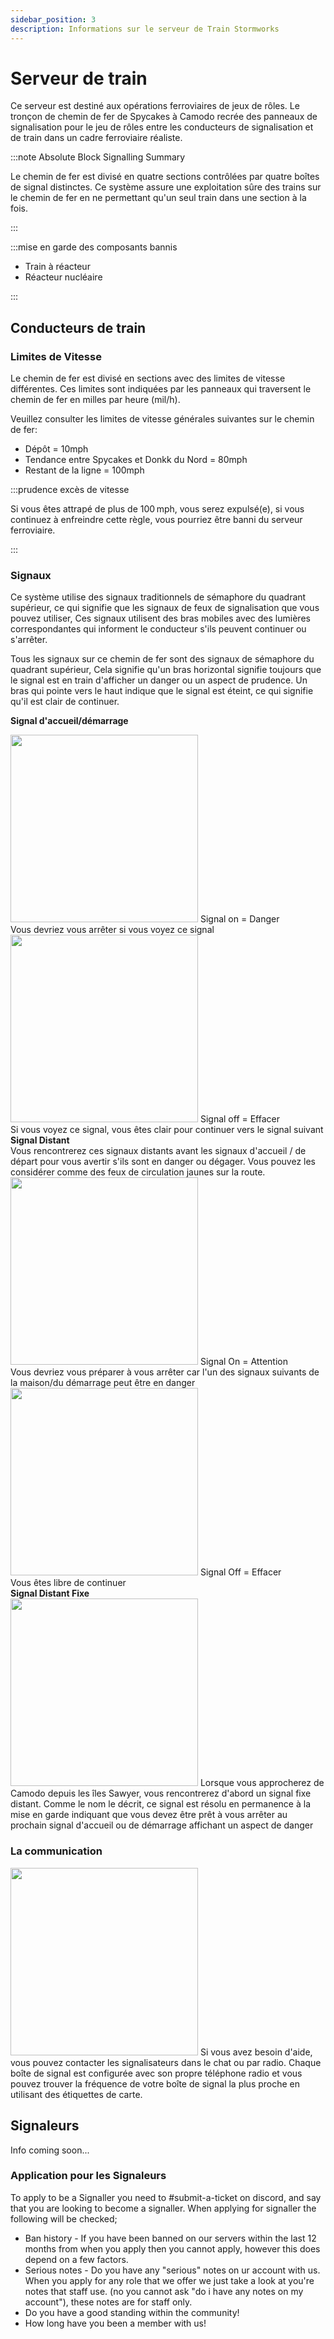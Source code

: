 ```yaml
---
sidebar_position: 3
description: Informations sur le serveur de Train Stormworks
---
```


# Serveur de train

Ce serveur est destiné aux opérations ferroviaires de jeux de rôles. Le tronçon de chemin de fer de Spycakes à Camodo recrée des panneaux de signalisation pour le jeu de rôles entre les conducteurs de signalisation et de train dans un cadre ferroviaire réaliste.

:::note Absolute Block Signalling Summary

Le chemin de fer est divisé en quatre sections contrôlées par quatre boîtes de signal distinctes. Ce système assure une exploitation sûre des trains sur le chemin de fer en ne permettant qu'un seul train dans une section à la fois.

:::

:::mise en garde des composants bannis

- Train à réacteur
- Réacteur nucléaire

:::

## Conducteurs de train

### Limites de Vitesse

Le chemin de fer est divisé en sections avec des limites de vitesse différentes. Ces limites sont indiquées par les panneaux qui traversent le chemin de fer en milles par heure (mil/h).

Veuillez consulter les limites de vitesse générales suivantes sur le chemin de fer:
- Dépôt = 10mph
- Tendance entre Spycakes et Donkk du Nord = 80mph
- Restant de la ligne = 100mph

:::prudence excès de vitesse

Si vous êtes attrapé de plus de 100 mph, vous serez expulsé(e), si vous continuez à enfreindre cette règle, vous pourriez être banni du serveur ferroviaire.

:::

### Signaux

Ce système utilise des signaux traditionnels de sémaphore du quadrant supérieur, ce qui signifie que les signaux de feux de signalisation que vous pouvez utiliser, Ces signaux utilisent des bras mobiles avec des lumières correspondantes qui informent le conducteur s'ils peuvent continuer ou s'arrêter.

Tous les signaux sur ce chemin de fer sont des signaux de sémaphore du quadrant supérieur, Cela signifie qu'un bras horizontal signifie toujours que le signal est en train d'afficher un danger ou un aspect de prudence. Un bras qui pointe vers le haut indique que le signal est éteint, ce qui signifie qu'il est clair de continuer.

<b>Signal d'accueil/démarrage</b>

<div class="flex-vcenter mb-1">
    <img src="/img/trainsrv/trainsrvredsignal.png" width="300px"/>
    Signal on = Danger<br/>
    Vous devriez vous arrêter si vous voyez ce signal
  </div>
  <div class="flex-vcenter mb-1">
    <img src="/img/trainsrv/trainsrvgreensignal.png" width="300px"/>
    Signal off = Effacer<br/>
    Si vous voyez ce signal, vous êtes clair pour continuer vers le signal suivant
  </div>
<b>Signal Distant</b><br/> Vous rencontrerez ces signaux distants avant les signaux d'accueil / de départ pour vous avertir s'ils sont en danger ou dégager. Vous pouvez les considérer comme des feux de circulation jaunes sur la route.
  <div class="flex-vcenter mb-1">
    <img src="/img/trainsrv/trainsrvyellowsignal1.png" width="300px"/>
    Signal On = Attention<br/>
    Vous devriez vous préparer à vous arrêter car l'un des signaux suivants de la maison/du démarrage peut être en danger
  </div>
  <div class="flex-vcenter mb-1">
    <img src="/img/trainsrv/trainsrvyellowsignal2.png" width="300px"/>
    Signal Off = Effacer<br/>
    Vous êtes libre de continuer
  </div>
<b>Signal Distant Fixe</b>
  <div class="flex-vcenter mb-1">
    <img src="/img/trainsrv/trainsrvyellowsignal3.png" width="300px"/>
    Lorsque vous approcherez de Camodo depuis les îles Sawyer, vous rencontrerez d'abord un signal fixe distant. Comme le nom le décrit, ce signal est résolu en permanence à la mise en garde indiquant que vous devez être prêt à vous arrêter au prochain signal d'accueil ou de démarrage affichant un aspect de danger
  </div>

### La communication

  <div class="flex-vcenter mb-1">
    <img src="/img/trainsrv/trainsrvcommbox.png" width="300px"/>
    Si vous avez besoin d'aide, vous pouvez contacter les signalisateurs dans le chat ou par radio. Chaque boîte de signal est configurée avec son propre téléphone radio et vous pouvez trouver la fréquence de votre boîte de signal la plus proche en utilisant des étiquettes de carte.
  </div>

## Signaleurs

Info coming soon...

### Application pour les Signaleurs

To apply to be a Signaller you need to [<a class="discord-text">#submit-a-ticket</a>](discord://discord.com/channels/710922135580835950/846373509470748722) on discord, and say that you are looking to become a signaller. When applying for signaller the following will be checked;
- Ban history - If you have been banned on our servers within the last 12 months from when you apply then you cannot apply, however this does depend on a few factors.
- Serious notes - Do you have any "serious" notes on ur account with us. When you apply for any role that we offer we just take a look at you're notes that staff use. (no you cannot ask "do i have any notes on my account"), these notes are for staff only.
- Do you have a good standing within the community!
- How long have you been a member with us!



